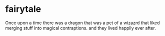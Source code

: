# fairytale


Once upon a time there was a dragon
that was a pet of a wizazrd that liked
merging stuff
into magical contraptions.
and they lived happily ever after.

